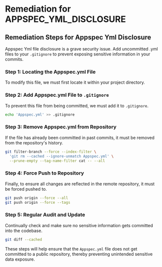# Remediation for APPSPEC_YML_DISCLOSURE

## Remediation Steps for Appspec Yml Disclosure
Appspec Yml file disclosure is a grave security issue. Add uncommitted .yml files to your `.gitignore` to prevent exposing sensitive information in your commits.

### Step 1: Locating the Appspec.yml File
To modify this file, we must first locate it within your project directory. 

### Step 2: Add Appspec.yml File to `.gitignore`
To prevent this file from being committed, we must add it to `.gitignore`.

```bash
echo 'Appspec.yml' >> .gitignore
```

### Step 3: Remove Appspec.yml from Repository
If the file has already been committed in past commits, it must be removed from the repository's history. 

```bash
git filter-branch --force --index-filter \
  'git rm --cached --ignore-unmatch Appspec.yml' \
  --prune-empty --tag-name-filter cat -- --all
```

### Step 4: Force Push to Repository
Finally, to ensure all changes are reflected in the remote repository, it must be forced pushed to.

```bash
git push origin --force --all
git push origin --force --tags
```

### Step 5: Regular Audit and Update
Continually check and make sure no sensitive information gets committed into the codebase.

```bash
git diff --cached
```

These steps will help ensure that the `Appspec.yml` file does not get committed to a public repository, thereby preventing unintended sensitive data exposure.
